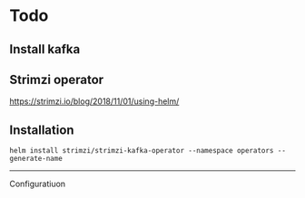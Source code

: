 Todo
====

Install kafka
----

Strimzi operator
----
https://strimzi.io/blog/2018/11/01/using-helm/

Installation
----

```shell
helm install strimzi/strimzi-kafka-operator --namespace operators --generate-name
```

----
Configuratiuon

